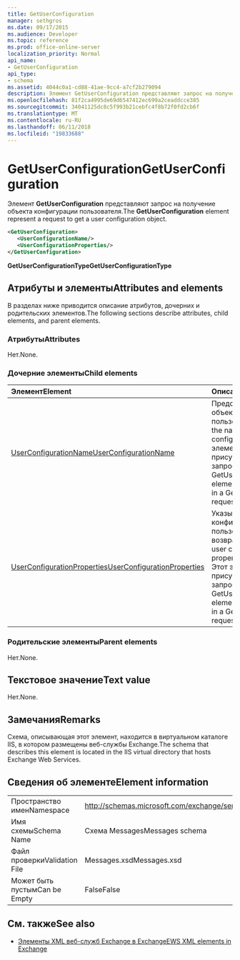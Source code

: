 ```yaml
---
title: GetUserConfiguration
manager: sethgros
ms.date: 09/17/2015
ms.audience: Developer
ms.topic: reference
ms.prod: office-online-server
localization_priority: Normal
api_name:
- GetUserConfiguration
api_type:
- schema
ms.assetid: 4044c0a1-cd88-41ae-9cc4-a7cf2b279094
description: Элемент GetUserConfiguration представляют запрос на получение объекта конфигурации пользователя.
ms.openlocfilehash: 81f2ca4995de69d6547412ec699a2ceaddcce385
ms.sourcegitcommit: 34041125dc8c5f993b21cebfc4f8b72f0fd2cb6f
ms.translationtype: MT
ms.contentlocale: ru-RU
ms.lasthandoff: 06/11/2018
ms.locfileid: "19833688"
---
```

# <a name="getuserconfiguration"></a><span data-ttu-id="be9c3-103">GetUserConfiguration</span><span class="sxs-lookup"><span data-stu-id="be9c3-103">GetUserConfiguration</span></span>

<span data-ttu-id="be9c3-104">Элемент **GetUserConfiguration** представляют запрос на получение объекта конфигурации пользователя.</span><span class="sxs-lookup"><span data-stu-id="be9c3-104">The **GetUserConfiguration** element represent a request to get a user configuration object.</span></span> 
  
```XML
<GetUserConfiguration>
   <UserConfigurationName/>
   <UserConfigurationProperties/>
</GetUserConfiguration>
```

 <span data-ttu-id="be9c3-105">**GetUserConfigurationType**</span><span class="sxs-lookup"><span data-stu-id="be9c3-105">**GetUserConfigurationType**</span></span>
## <a name="attributes-and-elements"></a><span data-ttu-id="be9c3-106">Атрибуты и элементы</span><span class="sxs-lookup"><span data-stu-id="be9c3-106">Attributes and elements</span></span>

<span data-ttu-id="be9c3-107">В разделах ниже приводится описание атрибутов, дочерних и родительских элементов.</span><span class="sxs-lookup"><span data-stu-id="be9c3-107">The following sections describe attributes, child elements, and parent elements.</span></span>
  
### <a name="attributes"></a><span data-ttu-id="be9c3-108">Атрибуты</span><span class="sxs-lookup"><span data-stu-id="be9c3-108">Attributes</span></span>

<span data-ttu-id="be9c3-109">Нет.</span><span class="sxs-lookup"><span data-stu-id="be9c3-109">None.</span></span>
  
### <a name="child-elements"></a><span data-ttu-id="be9c3-110">Дочерние элементы</span><span class="sxs-lookup"><span data-stu-id="be9c3-110">Child elements</span></span>

|<span data-ttu-id="be9c3-111">**Элемент**</span><span class="sxs-lookup"><span data-stu-id="be9c3-111">**Element**</span></span>|<span data-ttu-id="be9c3-112">**Описание**</span><span class="sxs-lookup"><span data-stu-id="be9c3-112">**Description**</span></span>|
|:-----|:-----|
|[<span data-ttu-id="be9c3-113">UserConfigurationName</span><span class="sxs-lookup"><span data-stu-id="be9c3-113">UserConfigurationName</span></span>](userconfigurationname.md) <br/> |<span data-ttu-id="be9c3-114">Представляет имя объекта конфигурации пользователя.</span><span class="sxs-lookup"><span data-stu-id="be9c3-114">Represents the name of a user configuration object.</span></span> <span data-ttu-id="be9c3-115">Этот элемент должен присутствовать в запросе GetUserConfiguration.</span><span class="sxs-lookup"><span data-stu-id="be9c3-115">This element must be present in a GetUserConfiguration request.</span></span>  <br/> |
|[<span data-ttu-id="be9c3-116">UserConfigurationProperties</span><span class="sxs-lookup"><span data-stu-id="be9c3-116">UserConfigurationProperties</span></span>](userconfigurationproperties.md) <br/> |<span data-ttu-id="be9c3-117">Указывает типы свойств конфигурации пользователя для возврата.</span><span class="sxs-lookup"><span data-stu-id="be9c3-117">Specifies the user configuration property types to return.</span></span> <span data-ttu-id="be9c3-118">Этот элемент должен присутствовать в запросе GetUserConfiguration.</span><span class="sxs-lookup"><span data-stu-id="be9c3-118">This element must be present in a GetUserConfiguration request.</span></span>  <br/> |
   
### <a name="parent-elements"></a><span data-ttu-id="be9c3-119">Родительские элементы</span><span class="sxs-lookup"><span data-stu-id="be9c3-119">Parent elements</span></span>

<span data-ttu-id="be9c3-120">Нет.</span><span class="sxs-lookup"><span data-stu-id="be9c3-120">None.</span></span>
  
## <a name="text-value"></a><span data-ttu-id="be9c3-121">Текстовое значение</span><span class="sxs-lookup"><span data-stu-id="be9c3-121">Text value</span></span>

<span data-ttu-id="be9c3-122">Нет.</span><span class="sxs-lookup"><span data-stu-id="be9c3-122">None.</span></span>
  
## <a name="remarks"></a><span data-ttu-id="be9c3-123">Замечания</span><span class="sxs-lookup"><span data-stu-id="be9c3-123">Remarks</span></span>

<span data-ttu-id="be9c3-124">Схема, описывающая этот элемент, находится в виртуальном каталоге IIS, в котором размещены веб-службы Exchange.</span><span class="sxs-lookup"><span data-stu-id="be9c3-124">The schema that describes this element is located in the IIS virtual directory that hosts Exchange Web Services.</span></span>
  
## <a name="element-information"></a><span data-ttu-id="be9c3-125">Сведения об элементе</span><span class="sxs-lookup"><span data-stu-id="be9c3-125">Element information</span></span>

|||
|:-----|:-----|
|<span data-ttu-id="be9c3-126">Пространство имен</span><span class="sxs-lookup"><span data-stu-id="be9c3-126">Namespace</span></span>  <br/> |http://schemas.microsoft.com/exchange/services/2006/messages  <br/> |
|<span data-ttu-id="be9c3-127">Имя схемы</span><span class="sxs-lookup"><span data-stu-id="be9c3-127">Schema Name</span></span>  <br/> |<span data-ttu-id="be9c3-128">Схема Messages</span><span class="sxs-lookup"><span data-stu-id="be9c3-128">Messages schema</span></span>  <br/> |
|<span data-ttu-id="be9c3-129">Файл проверки</span><span class="sxs-lookup"><span data-stu-id="be9c3-129">Validation File</span></span>  <br/> |<span data-ttu-id="be9c3-130">Messages.xsd</span><span class="sxs-lookup"><span data-stu-id="be9c3-130">Messages.xsd</span></span>  <br/> |
|<span data-ttu-id="be9c3-131">Может быть пустым</span><span class="sxs-lookup"><span data-stu-id="be9c3-131">Can be Empty</span></span>  <br/> |<span data-ttu-id="be9c3-132">False</span><span class="sxs-lookup"><span data-stu-id="be9c3-132">False</span></span>  <br/> |
   
## <a name="see-also"></a><span data-ttu-id="be9c3-133">См. также</span><span class="sxs-lookup"><span data-stu-id="be9c3-133">See also</span></span>



- [<span data-ttu-id="be9c3-134">Элементы XML веб-служб Exchange в Exchange</span><span class="sxs-lookup"><span data-stu-id="be9c3-134">EWS XML elements in Exchange</span></span>](ews-xml-elements-in-exchange.md)


